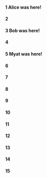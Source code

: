 #### 1 Alice was here!
#### 2
#### 3 Bob was here!
#### 4
#### 5 Myat was here!
#### 6
#### 7
#### 8
#### 9
#### 10
#### 11
#### 12
#### 13
#### 14
#### 15